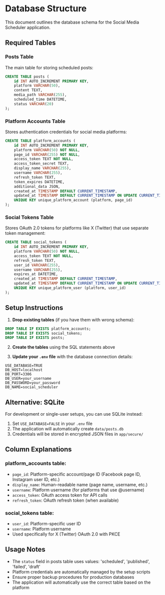 # Database Structure

This document outlines the database schema for the Social Media Scheduler application.

## Required Tables

### Posts Table
The main table for storing scheduled posts:

```sql
CREATE TABLE posts (
    id INT AUTO_INCREMENT PRIMARY KEY,
    platform VARCHAR(50),
    content TEXT,
    media_path VARCHAR(255),
    scheduled_time DATETIME,
    status VARCHAR(20)
);
```

### Platform Accounts Table
Stores authentication credentials for social media platforms:

```sql
CREATE TABLE platform_accounts (
    id INT AUTO_INCREMENT PRIMARY KEY,
    platform VARCHAR(50) NOT NULL,
    page_id VARCHAR(255) NOT NULL,
    access_token TEXT NOT NULL,
    access_token_secret TEXT,
    display_name VARCHAR(255),
    username VARCHAR(255),
    refresh_token TEXT,
    token_expires DATETIME,
    additional_data JSON,
    created_at TIMESTAMP DEFAULT CURRENT_TIMESTAMP,
    updated_at TIMESTAMP DEFAULT CURRENT_TIMESTAMP ON UPDATE CURRENT_TIMESTAMP,
    UNIQUE KEY unique_platform_account (platform, page_id)
);
```

### Social Tokens Table
Stores OAuth 2.0 tokens for platforms like X (Twitter) that use separate token management:

```sql
CREATE TABLE social_tokens (
    id INT AUTO_INCREMENT PRIMARY KEY,
    platform VARCHAR(50) NOT NULL,
    access_token TEXT NOT NULL,
    refresh_token TEXT,
    user_id VARCHAR(255),
    username VARCHAR(255),
    expires_at DATETIME,
    created_at TIMESTAMP DEFAULT CURRENT_TIMESTAMP,
    updated_at TIMESTAMP DEFAULT CURRENT_TIMESTAMP ON UPDATE CURRENT_TIMESTAMP,
    UNIQUE KEY unique_platform_user (platform, user_id)
);
```

## Setup Instructions

1. **Drop existing tables** (if you have them with wrong schema):
```sql
DROP TABLE IF EXISTS platform_accounts;
DROP TABLE IF EXISTS social_tokens;
DROP TABLE IF EXISTS posts;
```

2. **Create the tables** using the SQL statements above

3. **Update your `.env` file** with the database connection details:

```env
USE_DATABASE=TRUE
DB_HOST=localhost
DB_PORT=3306
DB_USER=your_username
DB_PASSWORD=your_password
DB_NAME=social_scheduler
```

## Alternative: SQLite

For development or single-user setups, you can use SQLite instead:

1. Set `USE_DATABASE=FALSE` in your `.env` file
2. The application will automatically create `data/posts.db` 
3. Credentials will be stored in encrypted JSON files in `app/secure/`

## Column Explanations

### platform_accounts table:
- `page_id`: Platform-specific account/page ID (Facebook page ID, Instagram user ID, etc.)
- `display_name`: Human-readable name (page name, username, etc.)
- `username`: Platform username (for platforms that use @username)
- `access_token`: OAuth access token for API calls
- `refresh_token`: OAuth refresh token (when available)

### social_tokens table:
- `user_id`: Platform-specific user ID
- `username`: Platform username
- Used specifically for X (Twitter) OAuth 2.0 with PKCE

## Usage Notes

- The `status` field in posts table uses values: 'scheduled', 'published', 'failed', 'draft'
- Platform credentials are automatically managed by the setup scripts
- Ensure proper backup procedures for production databases
- The application will automatically use the correct table based on the platform